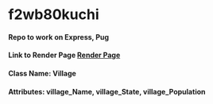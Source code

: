 # f2wb80kuchi

#### Repo to work on Express, Pug 

#### Link to Render Page [Render Page](https://f2wb80kuchi.onrender.com/)

#### Class Name: Village
#### Attributes: village_Name, village_State, village_Population
